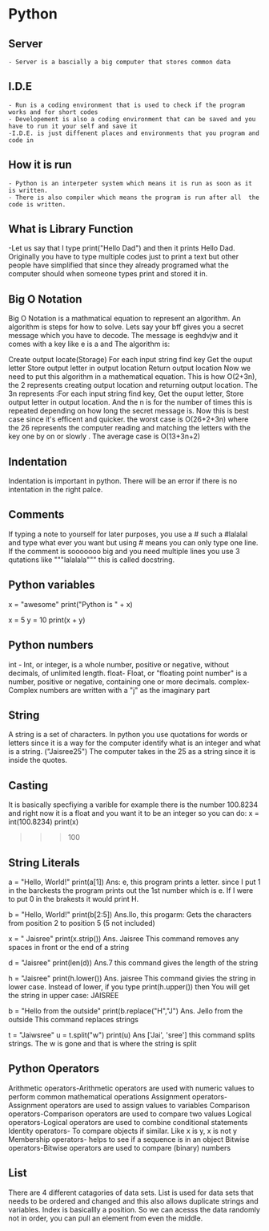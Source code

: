 # Python 
## Server 
    - Server is a bascially a big computer that stores common data 
## I.D.E
    - Run is a coding environment that is used to check if the program works and for short codes 
    - Developement is also a coding environment that can be saved and you have to run it your self and save it
    -I.D.E. is just diffenent places and environments that you program and code in
## How it is run
    - Python is an interpeter system which means it is run as soon as it is written.
    - There is also compiler which means the program is run after all  the code is written.
## What is Library Function
   -Let us say that I type print("Hello Dad") and then it prints Hello Dad. Originally you have to type multiple codes just to print a text but other people have simplified that since they already programed what the computer should when someone types print and stored it in.
## Big O Notation
   Big O Notation is a mathmatical equation to represent an algorithm. An algorithm is steps for how to solve. Lets say your bff gives you a secret message which you have to decode. The message is eeghdvjw and it comes with a key like e is a and 
   The algorithm is:
   
   Create output locate(Storage)
   For each input string find key
         Get the ouput letter
         Store output letter in output location
   Return output location 
Now we need to put this algorithm in a mathematical equation.  This is how O(2+3n), the 2 represents creating output location and returning output location. The 3n represents :For each input string find key, Get the ouput letter, Store output letter in output location. And the n is for the number of times this is repeated depending on how long the secret message is. Now this is best case since it's efficent and quicker. the worst case is O(26+2+3n) where the 26 represents the computer reading and matching the letters with the key one by on or slowly . The average case is O(13+3n+2)
## Indentation
Indentation is important in python. There will be an error if there is no intentation in the right palce.
## Comments
If typing a note to yourself for later purposes, you use a # such a #lalalal and type what ever you want but using # means you can only type one line. If the comment is sooooooo big and you need multiple lines you use 3 qutations like """lalalala""" this is called docstring.
## Python variables
x = "awesome"
print("Python is " + x)

x = 5
y = 10
print(x + y)

## Python numbers
int - Int, or integer, is a whole number, positive or negative, without decimals, of unlimited length.
float- Float, or "floating point number" is a number, positive or negative, containing one or more decimals.
complex- Complex numbers are written with a "j" as the imaginary part
## String
A string is a set of characters. In python you use quotations for words or letters since it is a way for the computer identify what is an integer and what is a string. ("Jaisree25") The computer takes in the 25 as a string since it is inside the quotes.
## Casting
It is basically specfiying a varible for example there is the number 100.8234 and right now it is a float and you want it to be an integer so you can do:
x = int(100.8234)
print(x)
>>> 100 
## String Literals
a = "Hello, World!"
print(a[1])
Ans: e, this program prints a letter. since I put 1 in the barckests the program prints out the 1st number which is e. If I were to put 0 in the brakests it would print H.

b = "Hello, World!"
print(b[2:5])
Ans.llo, this progarm: Gets the characters from position 2 to position 5 (5 not included)

x = "    Jaisree"
print(x.strip())
Ans. Jaisree
This command removes any spaces in front or the end of a string

d = "Jaisree"
print(len(d))
Ans.7
this command gives the length of the string

h = "Jaisree"
print(h.lower())
Ans. jaisree
This command givies the  string in lower case. Instead of lower, if you type print(h.upper()) then You will get the string in upper case: JAISREE

b =  "Hello from the outside"
print(b.replace("H","J")
Ans. Jello from the outside
This command replaces strings

t = "Jaiwsree"
u = t.split("w")
print(u)
Ans ['Jai', 'sree']
this command splits strings. The w is gone and that is where the string is split

## Python Operators
Arithmetic operators-Arithmetic operators are used with numeric values to perform common mathematical operations
Assignment operators-Assignment operators are used to assign values to variables
Comparison operators-Comparison operators are used to compare two values
Logical operators-Logical operators are used to combine conditional statements
Identity operators- To compare objects if similar. Like x is y, x is not y
Membership operators- helps to see if a sequence is in an object
Bitwise operators-Bitwise operators are used to compare (binary) numbers

## List
There are 4 different catagories of data sets. List is used for data sets that needs to be ordered and changed and this also allows duplicate strings and variables. Index is basicallly a position. So we can acesss the data randomly not in order, you can pull an element from even the middle.
